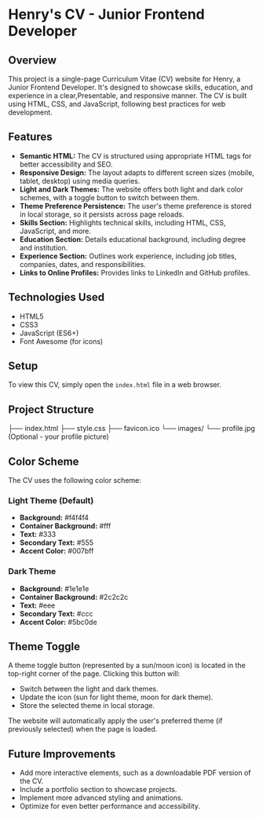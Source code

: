 # Henry's CV - Junior Frontend Developer

## Overview

This project is a single-page Curriculum Vitae (CV) website for Henry, a Junior Frontend Developer. It's designed to showcase skills, education, and experience in a clear,Presentable, and responsive manner. The CV is built using HTML, CSS, and JavaScript, following best practices for web development.

## Features

* **Semantic HTML:** The CV is structured using appropriate HTML tags for better accessibility and SEO.
* **Responsive Design:** The layout adapts to different screen sizes (mobile, tablet, desktop) using media queries.
* **Light and Dark Themes:** The website offers both light and dark color schemes, with a toggle button to switch between them.
* **Theme Preference Persistence:** The user's theme preference is stored in local storage, so it persists across page reloads.
* **Skills Section:** Highlights technical skills, including HTML, CSS, JavaScript, and more.
* **Education Section:** Details educational background, including degree and institution.
* **Experience Section:** Outlines work experience, including job titles, companies, dates, and responsibilities.
* **Links to Online Profiles:** Provides links to LinkedIn and GitHub profiles.

## Technologies Used

* HTML5
* CSS3
* JavaScript (ES6+)
* Font Awesome (for icons)

## Setup

To view this CV, simply open the `index.html` file in a web browser.

## Project Structure


├── index.html
├── style.css
├── favicon.ico
└── images/
└── profile.jpg (Optional -  your profile picture)


## Color Scheme

The CV uses the following color scheme:

### Light Theme (Default)

* **Background:** #f4f4f4
* **Container Background:** #fff
* **Text:** #333
* **Secondary Text:** #555
* **Accent Color:** #007bff

### Dark Theme

* **Background:** #1e1e1e
* **Container Background:** #2c2c2c
* **Text:** #eee
* **Secondary Text:** #ccc
* **Accent Color:** #5bc0de

## Theme Toggle

A theme toggle button (represented by a sun/moon icon) is located in the top-right corner of the page. Clicking this button will:

* Switch between the light and dark themes.
* Update the icon (sun for light theme, moon for dark theme).
* Store the selected theme in local storage.

The website will automatically apply the user's preferred theme (if previously selected) when the page is loaded.

## Future Improvements

* Add more interactive elements, such as a downloadable PDF version of the CV.
* Include a portfolio section to showcase projects.
* Implement more advanced styling and animations.
* Optimize for even better performance and accessibility.
